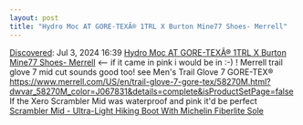 ```yaml
---
layout: post
title: "Hydro Moc AT GORE-TEXÃ® 1TRL X Burton Mine77 Shoes- Merrell"
---
```

[Discovered](http://rolandtanglao.com/2020/07/29/p1-blogthis-checkvist-list-links-to-blog/): Jul 3, 2024 16:39  [Hydro Moc AT GORE-TEXÃ® 1TRL X Burton Mine77 Shoes- Merrell](https://www.merrell.com/CA/en_CA/hydro-moc-at-gore-tex-1trl-x-burton-mine77/58214M.html?dwvar_58214M_color=J135677) <-- if it came in pink i would be in :-) ! Merrell trail glove 7 mid cut sounds good too! see Men's Trail Glove 7 GORE-TEX® https://www.merrell.com/US/en/trail-glove-7-gore-tex/58270M.html?dwvar_58270M_color=J067831&details=complete&isProductSetPage=false If the Xero Scrambler Mid was waterproof and pink it'd be perfect [Scrambler Mid - Ultra-Light Hiking Boot With Michelin Fiberlite Sole](https://xeroshoes.com/shop/boots/scrambler-mid-men/)
